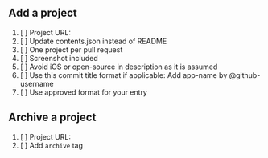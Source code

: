 <!-- Thanks for contributing to open-source-ios-apps 😊

⚠️ Please do not edit the README, instead make changes to contents.json

To create a new category, please open an issue (see CONTRIBUTING) 


Please fill the following if applicable 🙏
-->

## Add a project
1. [ ] Project URL:
2. [ ] Update contents.json instead of README 
3. [ ] One project per pull request
4. [ ] Screenshot included 
5. [ ] Avoid iOS or open-source in description as it is assumed
6. [ ] Use this commit title format if applicable: Add app-name by @github-username
7. [ ] Use approved format for your entry

<!-- Approved format (example)

{
            "title": "Name of the app",
            "category-ids": ["Category id"],
            "tags": ["swift"],
            "description": "What this app does",
            "source": "Link to source, usually GitHub",
            "screenshots": ["http://something.com/image.png"],
            "date_added": "Aug 6 2016",
            "suggested_by": "@github_username"
}

For more information, read https://github.com/dkhamsing/open-source-ios-apps/blob/master/.github/CONTRIBUTING.md

-->

## Archive a project
1. [ ] Project URL:
2. [ ] Add `archive` tag
